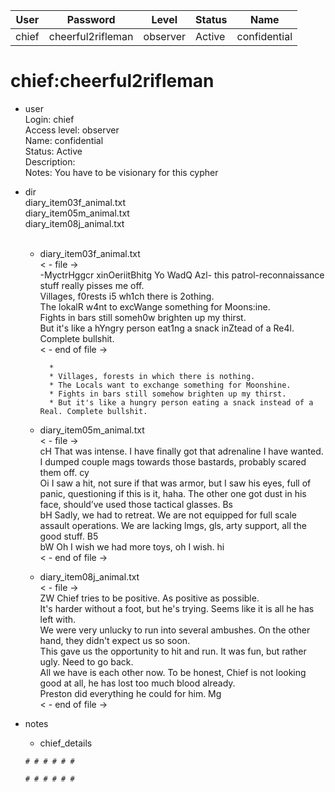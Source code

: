 | User         | Password                          | Level    | Status     | Name          |  
|--------------|-----------------------------------|----------|------------|---------------|    
| chief        | cheerful2rifleman                 | observer | Active     | confidential  | 

# chief:cheerful2rifleman  
* user  
	Login: chief  <br>
	Access level: observer <br>
  Name: confidential <br>
	Status: Active  <br>
	Description: <br>
	Notes: You have to be visionary for this cypher <br>

* dir <br>
  diary_item03f_animal.txt <br>
  diary_item05m_animal.txt <br>
  diary_item08j_animal.txt <br>
  <br>
	* diary_item03f_animal.txt<br>
	< - file -> <br>
	-MyctrHggcr xinOeriitBhitg Yo WadQ Azl- this patrol-reconnaissance stuff really pisses me off.<br>
	Villages, f0rests i5 wh1ch there is 2othing.<br>
	The lokalR w4nt to excWange something for Moons:ine.<br>
	Fights in bars still someh0w brighten up my thirst.<br>
	But it's like a hYngry person eat1ng a snack inZtead of a Re4l. Complete bullshit.<br>
	< - end of file -><br>

			*
			* Villages, forests in which there is nothing.
			* The Locals want to exchange something for Moonshine.
			* Fights in bars still somehow brighten up my thirst.
			* But it's like a hungry person eating a snack instead of a Real. Complete bullshit.

	* diary_item05m_animal.txt<br>
	< - file -><br>
	cH That was intense. I have finally got that adrenaline I have wanted. I dumped couple mags towards those bastards, probably scared them off. cy<br>
	Oi I saw a hit, not sure if that was armor, but I saw his eyes, full of panic, questioning if this is it, haha. The other one got dust in his face, should’ve used those tactical glasses. Bs<br>
	bH Sadly, we had to retreat. We are not equipped for full scale assault operations. We are lacking lmgs, gls, arty support, all the good stuff. B5<br>
	bW Oh I wish we had more toys, oh I wish. hi<br>
	< - end of file -><br>
	
	* diary_item08j_animal.txt<br>
	< - file -><br>
	ZW Chief tries to be positive. As positive as possible.<br>
	It's harder without a foot, but he's trying. Seems like it is all he has left with.<br>
	We were very unlucky to run into several ambushes. On the other hand, they didn't expect us so soon.<br>
	This gave us the opportunity to hit and run. It was fun, but rather ugly. Need to go back.<br>
	All we have is each other now. To be honest, Chief is not looking good at all, he has lost too much blood already.<br>
	Preston did everything he could for him. Mg<br>
	< - end of file -><br>

* notes <br>
	*  chief_details
     ```
     # # # # # #
     
     # # # # # #
     ```
